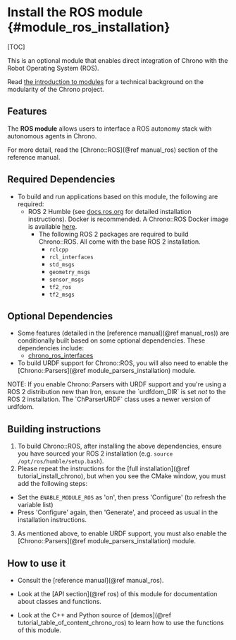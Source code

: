 # Install the ROS module {#module_ros_installation}

[TOC]

This is an optional module that enables direct integration of Chrono with the Robot Operating System (ROS).

Read [the introduction to modules](modularity.html) for a technical background on the modularity of the Chrono project.

## Features

The **ROS module** allows users to interface a ROS autonomy stack with autonomous agents in Chrono.

For more detail, read the [Chrono::ROS](@ref manual_ros) section of the reference manual.

## Required Dependencies

- To build and run applications based on this module, the following are required:
  - ROS 2 Humble (see [docs.ros.org](https://docs.ros.org/en/humble/Installation.html) for detailed installation instructions). Docker is recommended. A Chrono::ROS Docker image is available [here](https://hub.docker.com/r/uwsbel/projectchrono).
    - The following ROS 2 packages are required to build Chrono::ROS. All come with the base ROS 2 installation.
      - `rclcpp`
      - `rcl_interfaces`
      - `std_msgs`
      - `geometry_msgs`
      - `sensor_msgs`
      - `tf2_ros`
      - `tf2_msgs`

## Optional Dependencies

  - Some features (detailed in the [reference manual](@ref manual_ros)) are conditionally built based on some optional dependencies. These dependencies include:
    - [chrono_ros_interfaces](https://github.com/projectchrono/chrono_ros_interfaces)
  - To build URDF support for Chrono::ROS, you will also need to enable the [Chrono::Parsers](@ref module_parsers_installation) module.

<div class="ce-info">
NOTE: If you enable Chrono::Parsers with URDF support and you're using a ROS 2 distribution new than Iron, ensure the `urdfdom_DIR` is set <i>not</i> to the ROS 2 installation. The `ChParserURDF` class uses a newer version of urdfdom.
</div>

## Building instructions

1. To build Chrono::ROS, after installing the above dependencies, ensure you have sourced your ROS 2 installation (e.g. `source /opt/ros/humble/setup.bash`).
2. Please repeat the instructions for the [full installation](@ref tutorial_install_chrono), but when you see the CMake window, you must add the following steps:
  - Set the `ENABLE_MODULE_ROS` as 'on', then press 'Configure' (to refresh the variable list)
  - Press 'Configure' again, then 'Generate', and proceed as usual in the installation instructions.
3. As mentioned above, to enable URDF support, you must also enable the [Chrono::Parsers](@ref module_parsers_installation) module.

## How to use it

- Consult the [reference manual](@ref manual_ros).

- Look at the [API section](@ref ros) of this module for documentation about classes and functions.

- Look at the C++ and Python source of [demos](@ref tutorial_table_of_content_chrono_ros) to learn how to use the functions of this module.
